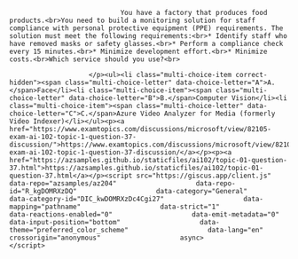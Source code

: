 <p class="card-text">
							
								You have a factory that produces food products.<br>You need to build a monitoring solution for staff compliance with personal protective equipment (PPE) requirements. The solution must meet the following requirements:<br>* Identify staff who have removed masks or safety glasses.<br>* Perform a compliance check every 15 minutes.<br>* Minimize development effort.<br>* Minimize costs.<br>Which service should you use?<br>
							
						</p><ul><li class="multi-choice-item correct-hidden"><span class="multi-choice-letter" data-choice-letter="A">A.</span>Face</li><li class="multi-choice-item"><span class="multi-choice-letter" data-choice-letter="B">B.</span>Computer Vision</li><li class="multi-choice-item"><span class="multi-choice-letter" data-choice-letter="C">C.</span>Azure Video Analyzer for Media (formerly Video Indexer)</li></ul><p><a href="https://www.examtopics.com/discussions/microsoft/view/82105-exam-ai-102-topic-1-question-37-discussion/">https://www.examtopics.com/discussions/microsoft/view/82105-exam-ai-102-topic-1-question-37-discussion/</a></p><p><a href="https://azsamples.github.io/staticfiles/ai102/topic-01-question-37.html">https://azsamples.github.io/staticfiles/ai102/topic-01-question-37.html</a></p><script src="https://giscus.app/client.js"                    data-repo="azsamples/az204"                    data-repo-id="R_kgDOMRXzDQ"                    data-category="General"                    data-category-id="DIC_kwDOMRXzDc4Cgi27"                    data-mapping="pathname"                    data-strict="1"                    data-reactions-enabled="0"                    data-emit-metadata="0"                    data-input-position="bottom"                    data-theme="preferred_color_scheme"                    data-lang="en"                    crossorigin="anonymous"                    async>                    </script>
